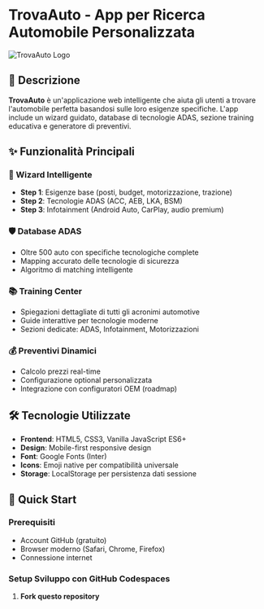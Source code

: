 # TrovaAuto - App per Ricerca Automobile Personalizzata

![TrovaAuto Logo](https://img.shields.io/badge/TrovaAuto-Car%20Search%20App-blue?style=for-the-badge&logo=car)

## 🚗 Descrizione

**TrovaAuto** è un'applicazione web intelligente che aiuta gli utenti a trovare l'automobile perfetta basandosi sulle loro esigenze specifiche. L'app include un wizard guidato, database di tecnologie ADAS, sezione training educativa e generatore di preventivi.

## ✨ Funzionalità Principali

### 🎯 Wizard Intelligente
- **Step 1**: Esigenze base (posti, budget, motorizzazione, trazione)
- **Step 2**: Tecnologie ADAS (ACC, AEB, LKA, BSM)
- **Step 3**: Infotainment (Android Auto, CarPlay, audio premium)

### 🛡️ Database ADAS
- Oltre 500 auto con specifiche tecnologiche complete
- Mapping accurato delle tecnologie di sicurezza
- Algoritmo di matching intelligente

### 📚 Training Center
- Spiegazioni dettagliate di tutti gli acronimi automotive
- Guide interattive per tecnologie moderne
- Sezioni dedicate: ADAS, Infotainment, Motorizzazioni

### 💰 Preventivi Dinamici
- Calcolo prezzi real-time
- Configurazione optional personalizzata
- Integrazione con configuratori OEM (roadmap)

## 🛠️ Tecnologie Utilizzate

- **Frontend**: HTML5, CSS3, Vanilla JavaScript ES6+
- **Design**: Mobile-first responsive design
- **Font**: Google Fonts (Inter)
- **Icons**: Emoji native per compatibilità universale
- **Storage**: LocalStorage per persistenza dati sessione

## 🚀 Quick Start

### Prerequisiti
- Account GitHub (gratuito)
- Browser moderno (Safari, Chrome, Firefox)
- Connessione internet

### Setup Sviluppo con GitHub Codespaces

1. **Fork questo repository**
